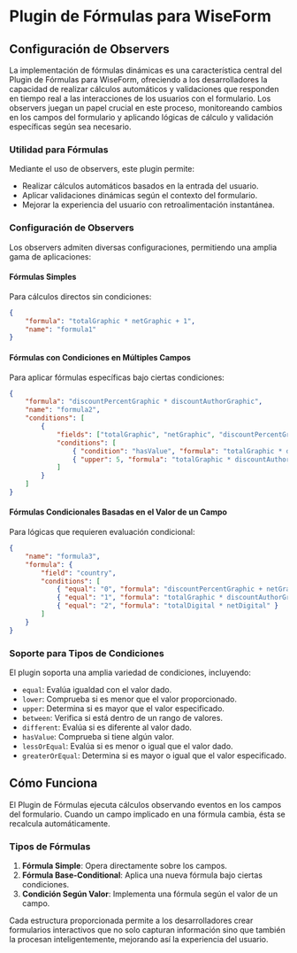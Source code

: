 # Plugin de Fórmulas para WiseForm

## Configuración de Observers

La implementación de fórmulas dinámicas es una característica central del Plugin de Fórmulas para WiseForm, ofreciendo a
los desarrolladores la capacidad de realizar cálculos automáticos y validaciones que responden en tiempo real a las
interacciones de los usuarios con el formulario. Los observers juegan un papel crucial en este proceso, monitoreando
cambios en los campos del formulario y aplicando lógicas de cálculo y validación específicas según sea necesario.

### Utilidad para Fórmulas

Mediante el uso de observers, este plugin permite:

-   Realizar cálculos automáticos basados en la entrada del usuario.
-   Aplicar validaciones dinámicas según el contexto del formulario.
-   Mejorar la experiencia del usuario con retroalimentación instantánea.

### Configuración de Observers

Los observers admiten diversas configuraciones, permitiendo una amplia gama de aplicaciones:

#### Fórmulas Simples

Para cálculos directos sin condiciones:

```json
{
	"formula": "totalGraphic * netGraphic + 1",
	"name": "formula1"
}
```

#### Fórmulas con Condiciones en Múltiples Campos

Para aplicar fórmulas específicas bajo ciertas condiciones:

```json
{
	"formula": "discountPercentGraphic * discountAuthorGraphic",
	"name": "formula2",
	"conditions": [
		{
			"fields": ["totalGraphic", "netGraphic", "discountPercentGraphic", "discountAuthorGraphic"],
			"conditions": [
				{ "condition": "hasValue", "formula": "totalGraphic * discountAuthorGraphic" },
				{ "upper": 5, "formula": "totalGraphic * discountAuthorGraphic + 10" }
			]
		}
	]
}
```

#### Fórmulas Condicionales Basadas en el Valor de un Campo

Para lógicas que requieren evaluación condicional:

```json
{
	"name": "formula3",
	"formula": {
		"field": "country",
		"conditions": [
			{ "equal": "0", "formula": "discountPercentGraphic + netGraphic" },
			{ "equal": "1", "formula": "totalGraphic * discountAuthorGraphic" },
			{ "equal": "2", "formula": "totalDigital * netDigital" }
		]
	}
}
```

### Soporte para Tipos de Condiciones

El plugin soporta una amplia variedad de condiciones, incluyendo:

-   `equal`: Evalúa igualdad con el valor dado.
-   `lower`: Comprueba si es menor que el valor proporcionado.
-   `upper`: Determina si es mayor que el valor especificado.
-   `between`: Verifica si está dentro de un rango de valores.
-   `different`: Evalúa si es diferente al valor dado.
-   `hasValue`: Comprueba si tiene algún valor.
-   `lessOrEqual`: Evalúa si es menor o igual que el valor dado.
-   `greaterOrEqual`: Determina si es mayor o igual que el valor especificado.

## Cómo Funciona

El Plugin de Fórmulas ejecuta cálculos observando eventos en los campos del formulario. Cuando un campo implicado en una
fórmula cambia, ésta se recalcula automáticamente.

### Tipos de Fórmulas

1. **Fórmula Simple**: Opera directamente sobre los campos.
2. **Fórmula Base-Conditional**: Aplica una nueva fórmula bajo ciertas condiciones.
3. **Condición Según Valor**: Implementa una fórmula según el valor de un campo.

Cada estructura proporcionada permite a los desarrolladores crear formularios interactivos que no solo capturan
información sino que también la procesan inteligentemente, mejorando así la experiencia del usuario.

